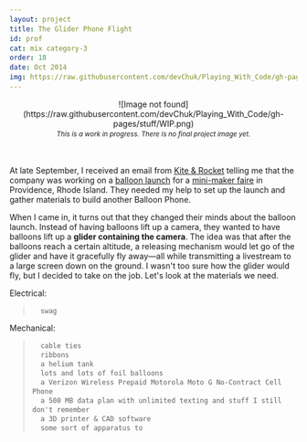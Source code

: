 ```yaml
---
layout: project
title: The Glider Phone Flight
id: prof
cat: mix category-3
order: 18
date: Oct 2014
img: https://raw.githubusercontent.com/devChuk/Playing_With_Code/gh-pages/stuff/WIP.png
---
```


<center>![Image not found](https://raw.githubusercontent.com/devChuk/Playing_With_Code/gh-pages/stuff/WIP.png)<br>
<small><i>This is a work in progress. There is no final project image yet.</i></small></center><br><br>

At late September, I received an email from [Kite & Rocket](http://kiteandrocket.com/) telling me that the company was working on a [balloon launch](http://devchuk.github.io/portfolio/miscellaneous/balloon.html) for a [mini-maker faire](http://makerfaire.com/) in Providence, Rhode Island. They needed my help to set up the launch and gather materials to build another Balloon Phone.

When I came in, it turns out that they changed their minds about the balloon launch. Instead of having balloons lift up a camera, they wanted to have balloons lift up a <b>glider containing the camera</b>. The idea was that after the balloons reach a certain altitude, a releasing mechanism would let go of the glider and have it gracefully fly away&mdash;all while transmitting a livestream to a large screen down on the ground. I wasn't too sure how the glider would fly, but I decided to take on the job. Let's look at the materials we need.

Electrical:
>		swag


Mechanical:
>		cable ties
>		ribbons
>		a helium tank
>		lots and lots of foil balloons
>		a Verizon Wireless Prepaid Motorola Moto G No-Contract Cell Phone
>		a 500 MB data plan with unlimited texting and stuff I still don't remember
>		a 3D printer & CAD software
>		some sort of apparatus to